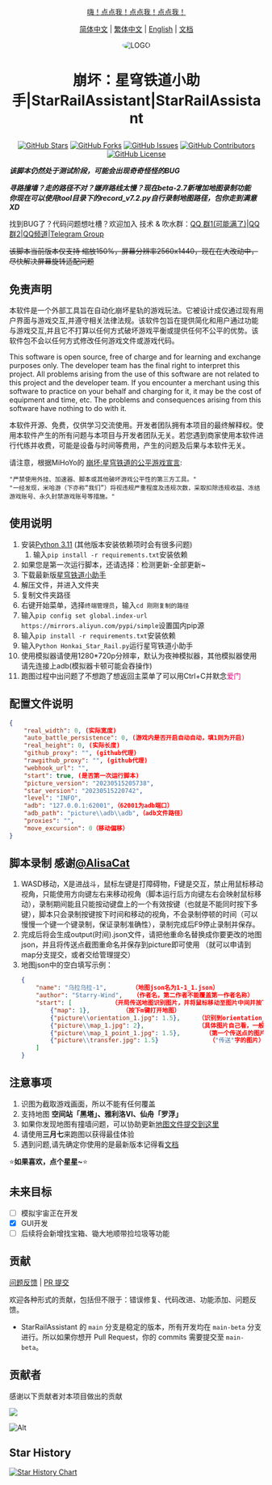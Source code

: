 <div align="center">

[嗨！点点我！点点我！点点我！](#使用说明)

[简体中文](README.md) | [繁体中文](README_CHT.md) | [English](README_EN.md) | [文档](https://sra.stysqy.top)

<img alt="LOGO" src="../../blob/map/picture/love!.png" style="border-radius:50%">

<h1 align="center">

崩坏：星穹铁道小助手|StarRailAssistant|StarRailAssistant

</h1>

[![GitHub Stars](https://img.shields.io/github/stars/Starry-Wind/StarRailAssistant?style=flat-square)](https://github.com/Starry-Wind/StarRailAssistant/stargazers)
[![GitHub Forks](https://img.shields.io/github/forks/Starry-Wind/StarRailAssistant?style=flat-square)](https://github.com/Starry-Wind/StarRailAssistant/network)
[![GitHub Issues](https://img.shields.io/github/issues/Starry-Wind/StarRailAssistant?style=flat-square)](https://github.com/Starry-Wind/StarRailAssistant/issues)
[![GitHub Contributors](https://img.shields.io/github/contributors/Starry-Wind/StarRailAssistant?style=flat-square)](https://github.com/Starry-Wind/StarRailAssistant/graphs/contributors)
[![GitHub License](https://img.shields.io/github/license/Starry-Wind/StarRailAssistant?style=flat-square)](https://github.com/Starry-Wind/StarRailAssistant/blob/main/LICENSE)
</div>

*****该脚本仍然处于测试阶段，可能会出现奇奇怪怪的BUG*****

***寻路撞墙？走的路径不对？嫌弃路线太慢？现在beta-2.7新增加地图录制功能***<br>
***你现在可以使用tool目录下的record_v7.2.py自行录制地图路径，包你走到满意 XD***

找到BUG了？代码问题想吐槽？欢迎加入 技术 & 吹水群：[QQ 群1(可能满了)](https://qm.qq.com/cgi-bin/qm/qr?k=xdCO46fHlVcY7D2L7elXzqcxL3nyTGnW&jump_from=webapi&authKey=uWZooQ2szv+nG/re7luCKn8LW1KibSb0vvi0FycA45Mglm5AGM1GP2iJ+SiWmDwg)|[QQ 群2](http://qm.qq.com/cgi-bin/qm/qr?_wv=1027&k=ShfX_OHrFCHG6fuvXhq7W-oJ4omo0p-_&authKey=7VuSrSVbfqP6bj3%2BBJdI4NwLRrYtUEYOJp2JiT8%2BJnRDhv9sWpJ%2FHjSh5iiY8T4c&noverify=0&group_code=618070253)|[QQ频道](https://pd.qq.com/s/e910fud13)|[Telegram Group](https://t.me/+yeQEhnuT9O41NDM1)<br>

~~该脚本当前版本仅支持 缩放150%，屏幕分辨率2560x1440，现在在大改动中，尽快解决屏幕旋转适配问题~~

## 免责声明

本软件是一个外部工具旨在自动化崩坏星轨的游戏玩法。它被设计成仅通过现有用户界面与游戏交互,并遵守相关法律法规。该软件包旨在提供简化和用户通过功能与游戏交互,并且它不打算以任何方式破坏游戏平衡或提供任何不公平的优势。该软件包不会以任何方式修改任何游戏文件或游戏代码。

This software is open source, free of charge and for learning and exchange purposes only. The developer team has the final right to interpret this project. All problems arising from the use of this software are not related to this project and the developer team. If you encounter a merchant using this software to practice on your behalf and charging for it, it may be the cost of equipment and time, etc. The problems and consequences arising from this software have nothing to do with it.

本软件开源、免费，仅供学习交流使用。开发者团队拥有本项目的最终解释权。使用本软件产生的所有问题与本项目与开发者团队无关。若您遇到商家使用本软件进行代练并收费，可能是设备与时间等费用，产生的问题及后果与本软件无关。

请注意，根据MiHoYo的 [崩坏:星穹铁道的公平游戏宣言](https://sr.mihoyo.com/news/111246?nav=news&type=notice):

    "严禁使用外挂、加速器、脚本或其他破坏游戏公平性的第三方工具。"
    "一经发现，米哈游（下亦称“我们”）将视违规严重程度及违规次数，采取扣除违规收益、冻结游戏账号、永久封禁游戏账号等措施。"

## 使用说明

1. 安装[Python 3.11](https://www.python.org/downloads/release/python-3113/) (其他版本安装依赖项时会有很多问题)
   1. 输入`pip install -r requirements.txt`安装依赖
2. 如果您是第一次运行脚本，还请选择：检测更新-全部更新~
3. 下载最新版[星穹铁道小助手](https://github.com/Starry-Wind/StarRailAssistant/releases/latest)
4. 解压文件，并进入文件夹
5. 复制文件夹路径
6. 右键开始菜单，选择`终端管理员`，输入`cd 刚刚复制的路径`
7. 输入`pip config set global.index-url https://mirrors.aliyun.com/pypi/simple`设置国内pip源
8. 输入`pip install -r requirements.txt`安装依赖
9. 输入`Python Honkai_Star_Rail.py`运行星穹铁道小助手
10. 使用模拟器请使用1280\*720p分辨率，默认为夜神模拟器，其他模拟器使用请先连接上adb(模拟器卡顿可能会吞操作)
11. 跑图过程中出问题了不想跑了想返回主菜单了可以用Ctrl+C并默念<font color= #E2027F>爱门</font>

## 配置文件说明

```json
{
    "real_width": 0, (实际宽度)
    "auto_battle_persistence": 0, (游戏内是否开启自动自动，填1则为开启)
    "real_height": 0, (实际长度)
    "github_proxy": "", (github代理)
    "rawgithub_proxy": "", (github代理)
    "webhook_url": "",
    "start": true, (是否第一次运行脚本)
    "picture_version": "20230515205738",
    "star_version": "20230515220742",
    "level": "INFO",
    "adb": "127.0.0.1:62001",（62001为adb端口）
    "adb_path": "picture\\adb\\adb",（adb文件路径）
    "proxies": "",
    "move_excursion": 0（移动偏移）
}
```

## 脚本录制 感谢[@AlisaCat](https://github.com/AlisaCat-S)

1. WASD移动，X是进战斗，鼠标左键是打障碍物，F键是交互，禁止用鼠标移动视角，只能使用方向键左右来移动视角（脚本运行后方向键左右会映射鼠标移动），录制期间能且只能按动键盘上的一个有效按键（也就是不能同时按下多键），脚本只会录制按键按下时间和移动的视角，不会录制停顿的时间（可以慢慢一个键一个键录制，保证录制准确性），录制完成后F9停止录制并保存。
2. 完成后将会生成output(时间).json文件，请把他重命名替换成你要更改的地图json，并且将传送点截图重命名并保存到picture即可使用 （就可以申请到map分支提交，或者交给管理提交）
3. 地图json中的空白填写示例：
    ```json
    {
        "name": "乌拉乌拉-1",       （地图json名为1-1_1.json）
        "author": "Starry-Wind",   （作者名，第二作者不能覆盖第一作者名称）
        "start": [           （开局传送地图识别图片，并将鼠标移动至图片中间并按下按键）
            {"map": 1},         （按下m键打开地图）
            {"picture\\orientation_1.jpg": 1.5},     （识别到orientation_1.jpg图片后，将鼠标移动至图片中间并按下按键）
            {"picture\\map_1.jpg": 2},               （具体图片自己看，一般为该区域名"乌拉乌拉"的地图文字）
            {"picture\\map_1_point_1.jpg": 1.5},       （第一个传送点的图片）
            {"picture\\transfer.jpg": 1.5}              （"传送"字的图片）
        ]
    }
    ```

## 注意事项

1. 识图为截取游戏画面，所以不能有任何覆盖
2. 支持地图 **空间站「黑塔」、雅利洛VI、仙舟「罗浮」**
3. 如果你发现地图有撞墙问题，可以协助更新[地图文件提交到这里](https://github.com/Starry-Wind/StarRailAssistant/tree/map)
4. 请使用**三月七**来跑图以获得最佳体验
5. 遇到问题,请先确定你使用的是最新版本记得看[文档](https://sra.stysqy.top)

⭐**如果喜欢，点个星星~**⭐

## 未来目标

- [ ] 模拟宇宙正在开发
- [x] GUI开发
- [ ] 后续将会新增找宝箱、锄大地顺带捡垃圾等功能

## 贡献

[问题反馈](https://github.com/Starry-Wind/StarRailAssistant/issues/new/choose) | [PR 提交](https://github.com/Starry-Wind/StarRailAssistant/compare)

欢迎各种形式的贡献，包括但不限于：错误修复、代码改进、功能添加、问题反馈。

- StarRailAssistant 的 `main` 分支是稳定的版本，所有开发均在 `main-beta` 分支进行。所以如果你想开 Pull Request，你的 commits 需要提交至 `main-beta`。

## 贡献者

感谢以下贡献者对本项目做出的贡献

<a href="https://github.com/Starry-Wind/StarRailAssistant/graphs/contributors">

  <img src="https://contrib.rocks/image?repo=Starry-Wind/StarRailAssistant" />

</a>

![Alt](https://repobeats.axiom.co/api/embed/79d87540c597fc0b30893860e7b92da60c555fa9.svg "Repobeats analytics image")

## Star History

[![Star History Chart](https://api.star-history.com/svg?repos=Starry-Wind/StarRailAssistant&type=Date)](https://star-history.com/#Starry-Wind/StarRailAssistant&Date)
